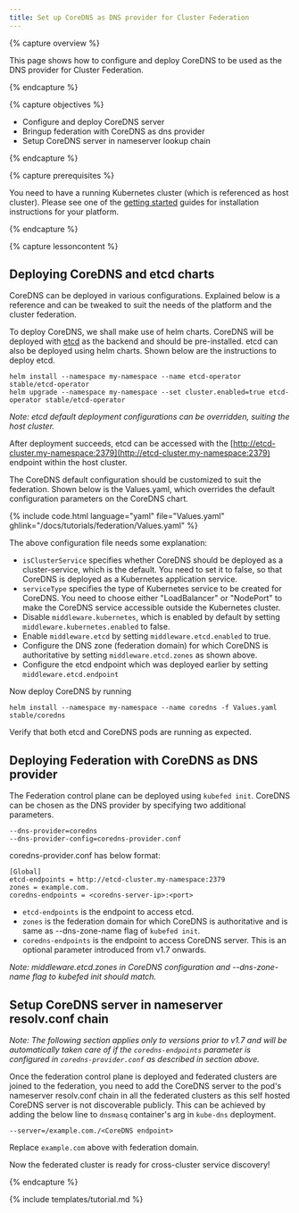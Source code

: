```yaml
---
title: Set up CoreDNS as DNS provider for Cluster Federation
---
```


{% capture overview %}

This page shows how to configure and deploy CoreDNS to be used as the
DNS provider for Cluster Federation.

{% endcapture %}


{% capture objectives %}

* Configure and deploy CoreDNS server
* Bringup federation with CoreDNS as dns provider
* Setup CoreDNS server in nameserver lookup chain

{% endcapture %}


{% capture prerequisites %}

You need to have a running Kubernetes cluster (which is
referenced as host cluster). Please see one of the
[getting started](/docs/getting-started-guides/) guides for
installation instructions for your platform.

{% endcapture %}


{% capture lessoncontent %}

## Deploying CoreDNS and etcd charts

CoreDNS can be deployed in various configurations. Explained below is a
reference and can be tweaked to suit the needs of the platform and the
cluster federation.

To deploy CoreDNS, we shall make use of helm charts. CoreDNS will be
deployed with [etcd](https://coreos.com/etcd) as the backend and should
be pre-installed. etcd can also be deployed using helm charts. Shown
below are the instructions to deploy etcd.

    helm install --namespace my-namespace --name etcd-operator stable/etcd-operator
    helm upgrade --namespace my-namespace --set cluster.enabled=true etcd-operator stable/etcd-operator

*Note: etcd default deployment configurations can be overridden, suiting the
host cluster.*

After deployment succeeds, etcd can be accessed with the
[http://etcd-cluster.my-namespace:2379](http://etcd-cluster.my-namespace:2379) endpoint within the host cluster.

The CoreDNS default configuration should be customized to suit the federation.
Shown below is the Values.yaml, which overrides the default
configuration parameters on the CoreDNS chart.

{% include code.html language="yaml" file="Values.yaml" ghlink="/docs/tutorials/federation/Values.yaml" %}

The above configuration file needs some explanation:

 - `isClusterService` specifies whether CoreDNS should be deployed as a
cluster-service, which is the default. You need to set it to false, so
that CoreDNS is deployed as a Kubernetes application service.
 - `serviceType` specifies the type of Kubernetes service to be created
for CoreDNS. You need to choose either "LoadBalancer" or "NodePort" to
make the CoreDNS service accessible outside the Kubernetes cluster.
 - Disable `middleware.kubernetes`, which is enabled by default by
setting `middleware.kubernetes.enabled` to false.
 - Enable `middleware.etcd` by setting `middleware.etcd.enabled` to
true.
 - Configure the DNS zone (federation domain) for which CoreDNS is
authoritative by setting `middleware.etcd.zones` as shown above.
 - Configure the etcd endpoint which was deployed earlier by setting
`middleware.etcd.endpoint`

Now deploy CoreDNS by running

    helm install --namespace my-namespace --name coredns -f Values.yaml stable/coredns

Verify that both etcd and CoreDNS pods are running as expected.


## Deploying Federation with CoreDNS as DNS provider

The Federation control plane can be deployed using `kubefed init`. CoreDNS
can be chosen as the DNS provider by specifying two additional parameters.

    --dns-provider=coredns
    --dns-provider-config=coredns-provider.conf

coredns-provider.conf has below format:

    [Global]
    etcd-endpoints = http://etcd-cluster.my-namespace:2379
    zones = example.com.
    coredns-endpoints = <coredns-server-ip>:<port>

 - `etcd-endpoints` is the endpoint to access etcd.
 - `zones` is the federation domain for which CoreDNS is authoritative and is same as --dns-zone-name flag of `kubefed init`.
 - `coredns-endpoints` is the endpoint to access CoreDNS server. This is an optional parameter introduced from v1.7 onwards.

*Note: middleware.etcd.zones in CoreDNS configuration and --dns-zone-name
flag to kubefed init should match.*


## Setup CoreDNS server in nameserver resolv.conf chain

*Note: The following section applies only to versions prior to v1.7
and will be automatically taken care of if the `coredns-endpoints`
parameter is configured in `coredns-provider.conf` as described in
section above.*

Once the federation control plane is deployed and federated clusters
are joined to the federation, you need to add the CoreDNS server to the
pod's nameserver resolv.conf chain in all the federated clusters as this
self hosted CoreDNS server is not discoverable publicly. This can be
achieved by adding the below line to `dnsmasq` container's arg in
`kube-dns` deployment.

    --server=/example.com./<CoreDNS endpoint>

Replace `example.com` above with federation domain.


Now the federated cluster is ready for cross-cluster service discovery!

{% endcapture %}

{% include templates/tutorial.md %}
